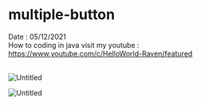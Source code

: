 # multiple-button
Date : 05/12/2021<br/>
How to coding in java
visit my youtube : https://www.youtube.com/c/HelloWorld-Raven/featured
<br/><br/>

![Untitled](https://user-images.githubusercontent.com/58245926/144748208-96aa9d46-e2b2-4d86-872c-bf996ea3e034.png)

![Untitled](https://user-images.githubusercontent.com/58245926/144865018-8fb59ea2-ddd8-46b6-b9b9-f577a305731b.png)
